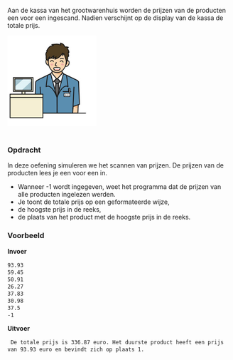 Aan de kassa van het grootwarenhuis worden de prijzen van de producten een voor een ingescand. Nadien verschijnt op de display van de kassa de totale prijs.
<br>  
<div class="dodona-centered-group"><img src="media/kassa.png" width="200" height="204"></div>
<br>

### Opdracht

In deze oefening simuleren we het scannen van prijzen. De prijzen van de producten lees je een voor een in. 
- Wanneer -1 wordt ingegeven, weet het programma dat de prijzen van alle producten ingelezen werden. 
- Je toont de totale prijs op een geformateerde wijze, 
- de hoogste prijs in de reeks, 
- de plaats van het product met de hoogste prijs in de reeks.

### Voorbeeld

**Invoer**

    93.93
    59.45
    50.91
    26.27
    37.83
    30.98
    37.5
    -1

**Uitvoer**

     De totale prijs is 336.87 euro. Het duurste product heeft een prijs van 93.93 euro en bevindt zich op plaats 1.

